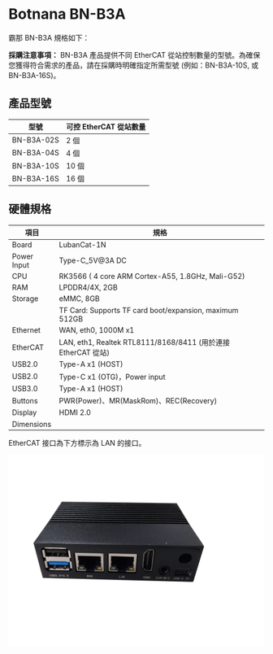 # Botnana BN-B3A

霸那 BN-B3A 規格如下：

**採購注意事項：** BN-B3A 產品提供不同 EtherCAT 從站控制數量的型號。為確保您獲得符合需求的產品，請在採購時明確指定所需型號 (例如：BN-B3A-10S, 或 BN-B3A-16S)。

## 產品型號

| 型號        | 可控 EtherCAT 從站數量 |
|-------------|----------------------|
| BN-B3A-02S  | 2 個                 |
| BN-B3A-04S  | 4 個                 |
| BN-B3A-10S  | 10 個                |
| BN-B3A-16S  | 16 個                |

## 硬體規格

| 項目  | 規格 |
|-------|--------------|
| Board | LubanCat-1N |
| Power Input | Type-C_5V@3A DC |
| CPU   | RK3566 ( 4 core ARM Cortex-A55, 1.8GHz, Mali-G52) |
| RAM   | LPDDR4/4X, 2GB |
| Storage | eMMC, 8GB |
|         | TF Card: Supports TF card boot/expansion, maximum 512GB 
| Ethernet | WAN, eth0, 1000M x1 |
| EtherCAT | LAN, eth1, Realtek RTL8111/8168/8411 (用於連接 EtherCAT 從站) |
| USB2.0 | Type-A x1 (HOST) |
| USB2.0 | Type-C x1 (OTG)，Power input |
| USB3.0 | Type-A x1 (HOST) |
| Buttons | PWR(Power)、MR(MaskRom)、REC(Recovery) |
| Display | HDMI 2.0 |
| Dimensions | |

EtherCAT 接口為下方標示為 LAN 的接口。

![](./figures/b3a.png)

